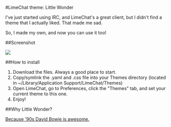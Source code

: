 #LimeChat theme: Little Wonder

I've just started using IRC, and LimeChat's a great client, but I didn't find a theme that I actually liked. That made me sad.

So, I made my own, and now you can use it too!

##Screenshot

![](http://cl.ly/image/1l1H2a093C3o/screenshot.png)

##How to install

1. Download the files. Always a good place to start.
2. Copy/symlink the .yaml and .css file into your Themes directory (located in ~/Library/Application Support/LimeChat/Themes)
3. Open LimeChat, go to Preferences, click the "Themes" tab, and set your current theme to this one.
4. Enjoy!

##Why Little Wonder?

[Because '90s David Bowie is awesome.](http://www.youtube.com/watch?v=LnrIAIRuTLs)